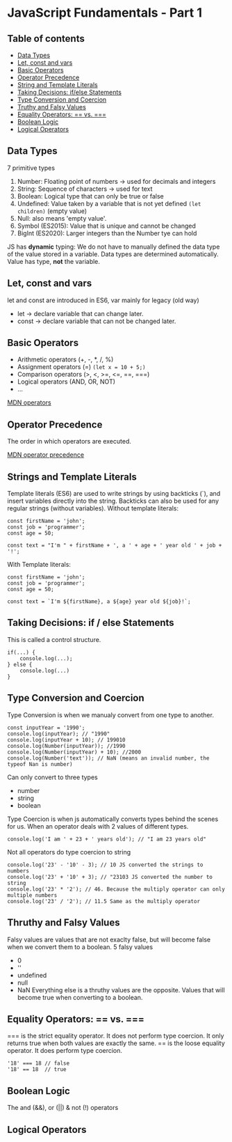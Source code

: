# JavaScript Fundamentals - Part 1

## Table of contents
* [Data Types](#data-types)
* [Let, const and vars](#let-const-and-vars)
* [Basic Operators](#basic-operators)
* [Operator Precedence](#operator-precedence)
* [String and Template Literals](#strings-and-template-literals)
* [Taking Decisions: if/else Statements](#taking-decisions--if--else-statements)
* [Type Conversion and Coercion](#type-conversion-and-coercion)
* [Truthy and Falsy Values](#thruthy-and-falsy-values)
* [Equality Operators: == vs. ===](#equality-operators---vs-)
* [Boolean Logic](#boolean-logic)
* [Logical Operators](#logical-operators)

## Data Types
7 primitive types
1. Number: Floating point of numbers -> used for decimals and integers
2. String: Sequence of characters -> used for text
3. Boolean: Logical type that can only be true or false
4. Undefined: Value taken by a variable that is not yet defined `(let children)` (empty value)
5. Null: also means 'empty value'.
6. Symbol (ES2015): Value that is unique and cannot be changed
7. BigInt (ES2020): Larger integers than the Number tye can hold

JS has **dynamic** typing: We do not have to manually defined the data type of the value stored in a variable. Data types are determined automatically. Value has type, **not** the variable.

## Let, const and vars
let and const are introduced in ES6, var mainly for legacy (old way)
* let -> declare variable that can change later.
* const -> declare variable that can not be changed later.

## Basic Operators
* Arithmetic operators (+, -, *, /, %)
* Assignment operators (=) `(let x = 10 + 5;)`
* Comparison operators (>, <, >=, <=, ==, ===)
* Logical operators (AND, OR, NOT)
* ...

[MDN operators](https://developer.mozilla.org/en-US/docs/Web/JavaScript/Reference/Operators)

## Operator Precedence
The order in which operators are executed.

[MDN operator precedence](https://developer.mozilla.org/en-US/docs/Web/JavaScript/Reference/Operators/Operator_Precedence#table)

## Strings and Template Literals
Template literals (ES6) are used to write strings by using backticks (`), and insert variables directly into the string. Backticks can also be used for any regular strings (without variables).
Without template literals:
```
const firstName = 'john';
const job = 'programmer';
const age = 50;

const text = "I'm " + firstName + ', a ' + age + ' year old ' + job + '!';
```

With Template literals:
```
const firstName = 'john';
const job = 'programmer';
const age = 50;

const text = `I'm ${firstName}, a ${age} year old ${job}!`;
```

## Taking Decisions: if / else Statements
This is called a control structure.
```
if(...) {
    console.log(...);
} else {
    console.log(...)
}
```

## Type Conversion and Coercion
Type Conversion is when we manualy convert from one type to another.
```
const inputYear = '1990';
console.log(inputYear); // "1990"
console.log(inputYear + 10); // 199010
console.log(Number(inputYear)); //1990
console.log(Number(inputYear) + 10); //2000
console.log(Number('text')); // NaN (means an invalid number, the typeof Nan is number)
```
Can only convert to three types
* number
* string
* boolean

Type Coercion is when js automatically converts types behind the scenes for us. When an operator deals with 2 values of different types.
```
console.log('I am ' + 23 + ' years old'); // "I am 23 years old"
```
Not all operators do type coercion to string
```
console.log('23' - '10' - 3); // 10 JS converted the strings to numbers
console.log('23' + '10' + 3); // "23103 JS converted the number to string
console.log('23' * '2'); // 46. Because the multiply operator can only multiple numbers
console.log('23' / '2'); // 11.5 Same as the multiply operator
```

## Thruthy and Falsy Values
Falsy values are values that are not exaclty false, but will become false when we convert them to a boolean.
5 falsy values
* 0
* ''
* undefined
* null
* NaN
Everything else is a thruthy values are the opposite. Values that will become true when converting to a boolean.

## Equality Operators: == vs. ===
=== is the strict equality operator. It does not perform type coercion. It only returns true when both values are exactly the same.
== is the loose equality operator. It does perform type coercion.
```
'18' === 18 // false
'18' == 18  // true
```

## Boolean Logic
The and (&&), or (||) & not (!) operators

## Logical Operators
